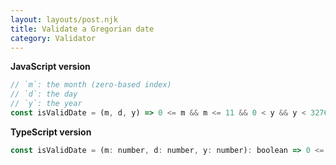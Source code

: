 ```yaml
---
layout: layouts/post.njk
title: Validate a Gregorian date
category: Validator
---
```


**JavaScript version**

```js
// `m`: the month (zero-based index)
// `d`: the day
// `y`: the year
const isValidDate = (m, d, y) => 0 <= m && m <= 11 && 0 < y && y < 32768 && 0 < d && d <= new Date(y, m, 0).getDate();
```

**TypeScript version**

```js
const isValidDate = (m: number, d: number, y: number): boolean => 0 <= m && m <= 11 && 0 < y && y < 32768 && 0 < d && d <= new Date(y, m, 0).getDate();
```
